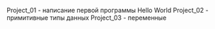 Project_01 - написание первой программы Hello World
Project_02 - примитивные типы данных
Project_03 - переменные
